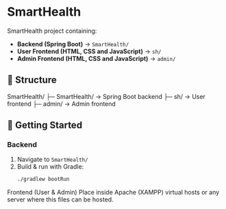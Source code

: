 # SmartHealth

SmartHealth project containing:

- **Backend (Spring Boot)** → `SmartHealth/`
- **User Frontend (HTML, CSS and JavaScript)** → `sh/`
- **Admin Frontend (HTML, CSS and JavaScript)** → `admin/`

## 📂 Structure
SmartHealth/
├─ SmartHealth/ → Spring Boot backend
├─ sh/ → User frontend
├─ admin/ → Admin frontend

## 🚀 Getting Started

### Backend
1. Navigate to `SmartHealth/`
2. Build & run with Gradle:
   ```bash
   ./gradlew bootRun
   
   
Frontend (User & Admin)
Place inside Apache (XAMPP) virtual hosts or any server where this files can be hosted.
